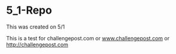 5_1-Repo
========

This was created on 5/1

This is a test for challengepost.com or www.challengepost.com or http://challengepost.com

